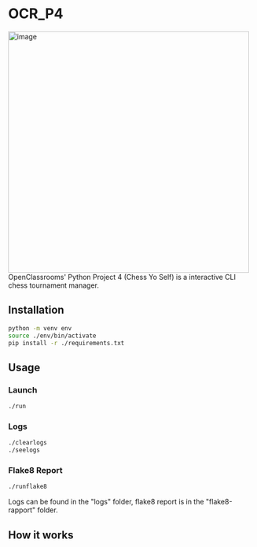 # OCR_P4

<img width="490" alt="image" src="https://user-images.githubusercontent.com/50454011/107670243-d3d66400-6c92-11eb-9bc0-10294308cb0b.png">
OpenClassrooms' Python Project 4 (Chess Yo Self) is a interactive CLI chess tournament manager.

## Installation

```bash
python -m venv env
source ./env/bin/activate
pip install -r ./requirements.txt
```

## Usage

### Launch

```bash
./run
```

### Logs
```bash
./clearlogs
./seelogs
```

### Flake8 Report
```bash
./runflake8
```
Logs can be found in the "logs" folder, flake8 report is in the "flake8-rapport" folder.

## How it works
